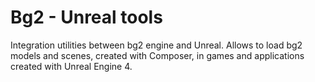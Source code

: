 
# Bg2 - Unreal tools

Integration utilities between bg2 engine and Unreal. Allows to load bg2 models and scenes, created with Composer, in games and applications created with Unreal Engine 4.

